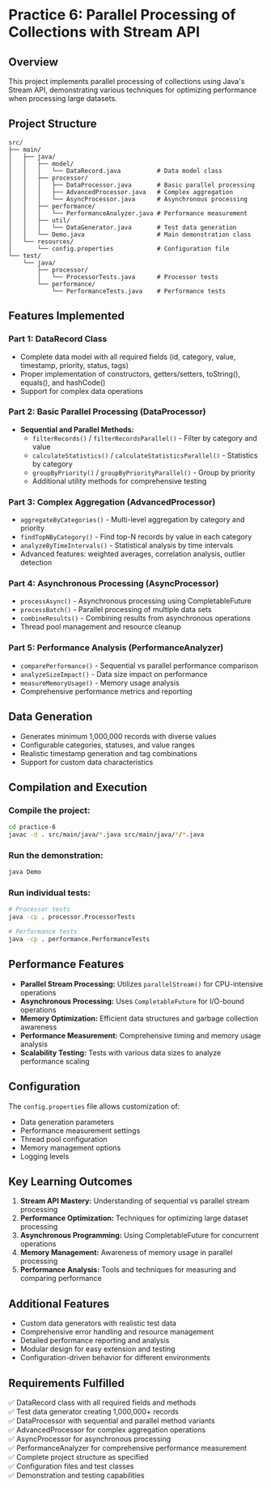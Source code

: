 # Practice 6: Parallel Processing of Collections with Stream API

## Overview
This project implements parallel processing of collections using Java's Stream API, demonstrating various techniques for optimizing performance when processing large datasets.

## Project Structure
```
src/
├── main/
│   ├── java/
│   │   ├── model/
│   │   │   └── DataRecord.java          # Data model class
│   │   ├── processor/
│   │   │   ├── DataProcessor.java       # Basic parallel processing
│   │   │   ├── AdvancedProcessor.java   # Complex aggregation
│   │   │   └── AsyncProcessor.java      # Asynchronous processing
│   │   ├── performance/
│   │   │   └── PerformanceAnalyzer.java # Performance measurement
│   │   ├── util/
│   │   │   └── DataGenerator.java       # Test data generation
│   │   └── Demo.java                    # Main demonstration class
│   └── resources/
│       └── config.properties            # Configuration file
└── test/
    └── java/
        ├── processor/
        │   └── ProcessorTests.java      # Processor tests
        └── performance/
            └── PerformanceTests.java    # Performance tests
```

## Features Implemented

### Part 1: DataRecord Class
- Complete data model with all required fields (id, category, value, timestamp, priority, status, tags)
- Proper implementation of constructors, getters/setters, toString(), equals(), and hashCode()
- Support for complex data operations

### Part 2: Basic Parallel Processing (DataProcessor)
- **Sequential and Parallel Methods:**
  - `filterRecords()` / `filterRecordsParallel()` - Filter by category and value
  - `calculateStatistics()` / `calculateStatisticsParallel()` - Statistics by category
  - `groupByPriority()` / `groupByPriorityParallel()` - Group by priority
  - Additional utility methods for comprehensive testing

### Part 3: Complex Aggregation (AdvancedProcessor)
- `aggregateByCategories()` - Multi-level aggregation by category and priority
- `findTopNByCategory()` - Find top-N records by value in each category
- `analyzeByTimeIntervals()` - Statistical analysis by time intervals
- Advanced features: weighted averages, correlation analysis, outlier detection

### Part 4: Asynchronous Processing (AsyncProcessor)
- `processAsync()` - Asynchronous processing using CompletableFuture
- `processBatch()` - Parallel processing of multiple data sets
- `combineResults()` - Combining results from asynchronous operations
- Thread pool management and resource cleanup

### Part 5: Performance Analysis (PerformanceAnalyzer)
- `comparePerformance()` - Sequential vs parallel performance comparison
- `analyzeSizeImpact()` - Data size impact on performance
- `measureMemoryUsage()` - Memory usage analysis
- Comprehensive performance metrics and reporting

## Data Generation
- Generates minimum 1,000,000 records with diverse values
- Configurable categories, statuses, and value ranges
- Realistic timestamp generation and tag combinations
- Support for custom data characteristics

## Compilation and Execution

### Compile the project:
```bash
cd practice-6
javac -d . src/main/java/*.java src/main/java/*/*.java
```

### Run the demonstration:
```bash
java Demo
```

### Run individual tests:
```bash
# Processor tests
java -cp . processor.ProcessorTests

# Performance tests
java -cp . performance.PerformanceTests
```

## Performance Features
- **Parallel Stream Processing:** Utilizes `parallelStream()` for CPU-intensive operations
- **Asynchronous Processing:** Uses `CompletableFuture` for I/O-bound operations
- **Memory Optimization:** Efficient data structures and garbage collection awareness
- **Performance Measurement:** Comprehensive timing and memory usage analysis
- **Scalability Testing:** Tests with various data sizes to analyze performance scaling

## Configuration
The `config.properties` file allows customization of:
- Data generation parameters
- Performance measurement settings
- Thread pool configuration
- Memory management options
- Logging levels

## Key Learning Outcomes
1. **Stream API Mastery:** Understanding of sequential vs parallel stream processing
2. **Performance Optimization:** Techniques for optimizing large dataset processing
3. **Asynchronous Programming:** Using CompletableFuture for concurrent operations
4. **Memory Management:** Awareness of memory usage in parallel processing
5. **Performance Analysis:** Tools and techniques for measuring and comparing performance

## Additional Features
- Custom data generators with realistic test data
- Comprehensive error handling and resource management
- Detailed performance reporting and analysis
- Modular design for easy extension and testing
- Configuration-driven behavior for different environments

## Requirements Fulfilled
✅ DataRecord class with all required fields and methods  
✅ Test data generator creating 1,000,000+ records  
✅ DataProcessor with sequential and parallel method variants  
✅ AdvancedProcessor for complex aggregation operations  
✅ AsyncProcessor for asynchronous processing  
✅ PerformanceAnalyzer for comprehensive performance measurement  
✅ Complete project structure as specified  
✅ Configuration files and test classes  
✅ Demonstration and testing capabilities
